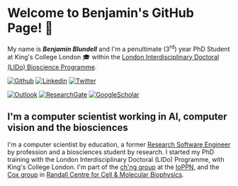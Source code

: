 # Welcome to Benjamin's GitHub Page! 👋

My name is **_Benjamin Blundell_** and I'm a penultimate (3<sup>rd</sup>) year PhD Student at King's College London 🎓 within the [London Interdisciplinary Doctoral (LIDo) Bioscience Programme](https://www.lido-dtp.ac.uk/about-us "LIDo Doctoral Programme").

[![Github](https://img.shields.io/badge/-Github-000?style=flat&logo=Github&logoColor=white)](https://github.com/onidaito)
[![Linkedin](https://img.shields.io/badge/-LinkedIn-blue?style=flat&logo=Linkedin&logoColor=white)](https://www.linkedin.com/in/benjamincpu/)
[![Twitter](https://img.shields.io/twitter/url?style=social&url=https://twitter.com/benjamincpu)](https://twitter.com/benjamincpu)

[![Outlook](https://img.shields.io/badge/-Outlook-0078D4?style=flat&logo=Microsoft-Outlook&logoColor=white)](mailto:benjamin.blundell@kcl.ac.uk)
[![ResearchGate](https://img.shields.io/badge/-ResearchGate-green?style=flat&logo=ResearchGate&logoColor=white)](https://www.researchgate.net/profile/Benjamin-Blundell)
[![GoogleScholar](https://img.shields.io/badge/-Google%20Scholar-9cf?style=flat&logo=Google&logoColor=white)](https://scholar.google.com/citations?user=ROthcOoAAAAJ&hl=en&oi=sra)

## I'm a computer scientist working in AI, computer vision and the biosciences

I'm a computer scientist by education, a former [Research Software Engineer](https://society-rse.org/) by profession and a biosciences student by research. I started my PhD training with the London Interdisciplinary Doctoral (LIDo) Programme, with King's College London. I'm part of the [ch'ng group](https://kclpure.kcl.ac.uk/portal/queelim.html) at the [IoPPN](https://www.kcl.ac.uk/ioppn/about), and the [Cox group](https://www.kcl.ac.uk/lsm/research/divisions/randall/research/sections/motility/cox/coxsusan) in [Randall Centre for Cell & Molecular Biophysics](https://www.kcl.ac.uk/randall).
